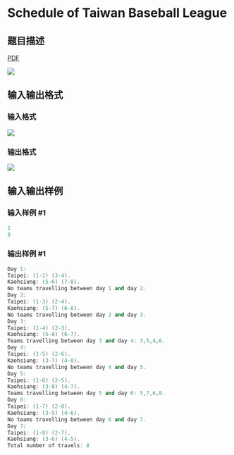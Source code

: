 # Schedule of Taiwan Baseball League

## 题目描述

[problemUrl]: https://uva.onlinejudge.org/index.php?option=com_onlinejudge&Itemid=8&category=8&page=show_problem&problem=619

[PDF](https://uva.onlinejudge.org/external/6/p678.pdf)

![](https://cdn.luogu.com.cn/upload/vjudge_pic/UVA678/edfb98589f449d568538e6c0fe91b699edc4e271.png)

## 输入输出格式

### 输入格式

![](https://cdn.luogu.com.cn/upload/vjudge_pic/UVA678/464571b1d7d71b4c484b6deedde3b438ae75672f.png)

### 输出格式

![](https://cdn.luogu.com.cn/upload/vjudge_pic/UVA678/598ab9636ff29065d36c6df24e20c8c13c31d29b.png)

## 输入输出样例

### 输入样例 #1

```cpp
1
8
```


### 输出样例 #1

```cpp
Day 1:
Taipei: (1-2) (3-4).
Kaohsiung: (5-6) (7-8).
No teams travelling between day 1 and day 2.
Day 2:
Taipei: (1-3) (2-4).
Kaohsiung: (5-7) (6-8).
No teams travelling between day 2 and day 3.
Day 3:
Taipei: (1-4) (2-3).
Kaohsiung: (5-8) (6-7).
Teams travelling between day 3 and day 4: 3,5,4,6.
Day 4:
Taipei: (1-5) (2-6).
Kaohsiung: (3-7) (4-8).
No teams travelling between day 4 and day 5.
Day 5:
Taipei: (1-6) (2-5).
Kaohsiung: (3-8) (4-7).
Teams travelling between day 5 and day 6: 5,7,6,8.
Day 6:
Taipei: (1-7) (2-8).
Kaohsiung: (3-5) (4-6).
No teams travelling between day 6 and day 7.
Day 7:
Taipei: (1-8) (2-7).
Kaohsiung: (3-6) (4-5).
Total number of travels: 8
```



